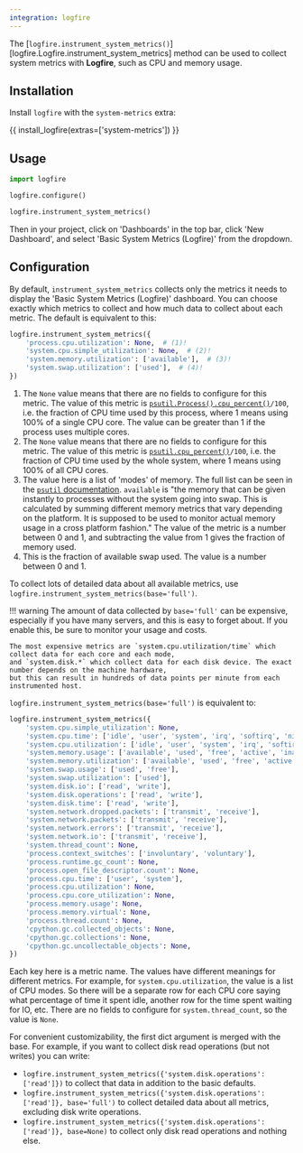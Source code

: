 ```yaml
---
integration: logfire
---
```


The [`logfire.instrument_system_metrics()`][logfire.Logfire.instrument_system_metrics] method can be used to collect system metrics with **Logfire**, such as CPU and memory usage.

## Installation

Install `logfire` with the `system-metrics` extra:

{{ install_logfire(extras=['system-metrics']) }}

## Usage

```py
import logfire

logfire.configure()

logfire.instrument_system_metrics()
```

Then in your project, click on 'Dashboards' in the top bar, click 'New Dashboard', and select 'Basic System Metrics (Logfire)' from the dropdown.

## Configuration

By default, `instrument_system_metrics` collects only the metrics it needs to display the 'Basic System Metrics (Logfire)' dashboard. You can choose exactly which metrics to collect and how much data to collect about each metric. The default is equivalent to this:

```py
logfire.instrument_system_metrics({
    'process.cpu.utilization': None,  # (1)!
    'system.cpu.simple_utilization': None,  # (2)!
    'system.memory.utilization': ['available'],  # (3)!
    'system.swap.utilization': ['used'],  # (4)!
})
```

1. The `None` value means that there are no fields to configure for this metric. The value of this metric is [`psutil.Process().cpu_percent()`](https://psutil.readthedocs.io/en/latest/#psutil.Process.cpu_percent)`/100`, i.e. the fraction of CPU time used by this process, where 1 means using 100% of a single CPU core. The value can be greater than 1 if the process uses multiple cores.
2. The `None` value means that there are no fields to configure for this metric. The value of this metric is [`psutil.cpu_percent()`](https://psutil.readthedocs.io/en/latest/#psutil.cpu_percent)`/100`, i.e. the fraction of CPU time used by the whole system, where 1 means using 100% of all CPU cores.
3. The value here is a list of 'modes' of memory. The full list can be seen in the [`psutil` documentation](https://psutil.readthedocs.io/en/latest/#psutil.virtual_memory). `available` is "the memory that can be given instantly to processes without the system going into swap. This is calculated by summing different memory metrics that vary depending on the platform. It is supposed to be used to monitor actual memory usage in a cross platform fashion." The value of the metric is a number between 0 and 1, and subtracting the value from 1 gives the fraction of memory used.
4. This is the fraction of available swap used. The value is a number between 0 and 1.

To collect lots of detailed data about all available metrics, use `logfire.instrument_system_metrics(base='full')`.

!!! warning
    The amount of data collected by `base='full'` can be expensive, especially if you have many servers,
    and this is easy to forget about. If you enable this, be sure to monitor your usage and costs.

    The most expensive metrics are `system.cpu.utilization/time` which collect data for each core and each mode,
    and `system.disk.*` which collect data for each disk device. The exact number depends on the machine hardware,
    but this can result in hundreds of data points per minute from each instrumented host.

`logfire.instrument_system_metrics(base='full')` is equivalent to:

```py
logfire.instrument_system_metrics({
    'system.cpu.simple_utilization': None,
    'system.cpu.time': ['idle', 'user', 'system', 'irq', 'softirq', 'nice', 'iowait', 'steal', 'interrupt', 'dpc'],
    'system.cpu.utilization': ['idle', 'user', 'system', 'irq', 'softirq', 'nice', 'iowait', 'steal', 'interrupt', 'dpc'],
    'system.memory.usage': ['available', 'used', 'free', 'active', 'inactive', 'buffers', 'cached', 'shared', 'wired', 'slab', 'total'],
    'system.memory.utilization': ['available', 'used', 'free', 'active', 'inactive', 'buffers', 'cached', 'shared', 'wired', 'slab'],
    'system.swap.usage': ['used', 'free'],
    'system.swap.utilization': ['used'],
    'system.disk.io': ['read', 'write'],
    'system.disk.operations': ['read', 'write'],
    'system.disk.time': ['read', 'write'],
    'system.network.dropped.packets': ['transmit', 'receive'],
    'system.network.packets': ['transmit', 'receive'],
    'system.network.errors': ['transmit', 'receive'],
    'system.network.io': ['transmit', 'receive'],
    'system.thread_count': None,
    'process.context_switches': ['involuntary', 'voluntary'],
    'process.runtime.gc_count': None,
    'process.open_file_descriptor.count': None,
    'process.cpu.time': ['user', 'system'],
    'process.cpu.utilization': None,
    'process.cpu.core_utilization': None,
    'process.memory.usage': None,
    'process.memory.virtual': None,
    'process.thread.count': None,
    'cpython.gc.collected_objects': None,
    'cpython.gc.collections': None,
    'cpython.gc.uncollectable_objects': None,
})
```

Each key here is a metric name. The values have different meanings for different metrics. For example, for `system.cpu.utilization`, the value is a list of CPU modes. So there will be a separate row for each CPU core saying what percentage of time it spent idle, another row for the time spent waiting for IO, etc. There are no fields to configure for `system.thread_count`, so the value is `None`.

For convenient customizability, the first dict argument is merged with the base. For example, if you want to collect disk read operations (but not writes) you can write:

- `logfire.instrument_system_metrics({'system.disk.operations': ['read']})` to collect that data in addition to the basic defaults.
- `logfire.instrument_system_metrics({'system.disk.operations': ['read']}, base='full')` to collect detailed data about all metrics, excluding disk write operations.
- `logfire.instrument_system_metrics({'system.disk.operations': ['read']}, base=None)` to collect only disk read operations and nothing else.
